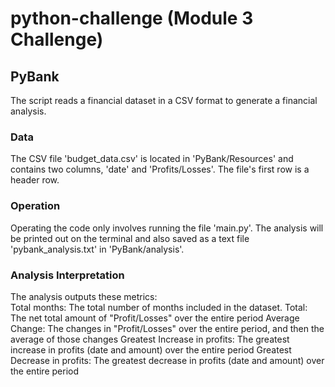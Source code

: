 # python-challenge (Module 3 Challenge)
## PyBank
The script reads a financial dataset in a CSV format to generate a financial analysis.
### Data
The CSV file 'budget_data.csv' is located in 'PyBank/Resources' and contains two columns, 'date' and 'Profits/Losses'. The file's first row is a header row.
### Operation
Operating the code only involves running the file 'main.py'. The analysis will be printed out on the terminal and also saved as a text file 'pybank_analysis.txt' in 'PyBank/analysis'.
### Analysis Interpretation
The analysis outputs these metrics:  
Total months: The total number of months included in the dataset. 
Total: The net total amount of "Profit/Losses" over the entire period 
Average Change: The changes in "Profit/Losses" over the entire period, and then the average of those changes 
Greatest Increase in profits: The greatest increase in profits (date and amount) over the entire period
Greatest Decrease in profits: The greatest decrease in profits (date and amount) over the entire period
